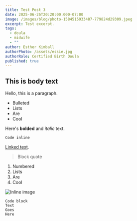 ```yaml
---
title: Test Post 3
date: 2025-06-26T20:20:00.000-07:00
image: /images/blog/photo-1584515933487-779824d29309.jpeg
excerpt: Test excerpt.
tags:
  - doula
  - midwife
  - ""
author: Esther Kimball
authorPhoto: /assets/essie.jpg
authorRole: Certified Birth Doula
published: true
---
```

## This is body text

Hello, this is a paragraph.

* Bulleted
* Lists
* Are
* Cool

Here's **bolded** and *italic* text. 

`Code inline`

[Linked text](https://google.com).

> Block quote



1. Numbered 
2. Lists
3. Are
4. Cool



![Inline image](/images/blog/photo-1584515933487-779824d29309.jpeg "Image title")



```
Code block
Text
Goes 
Here
```
